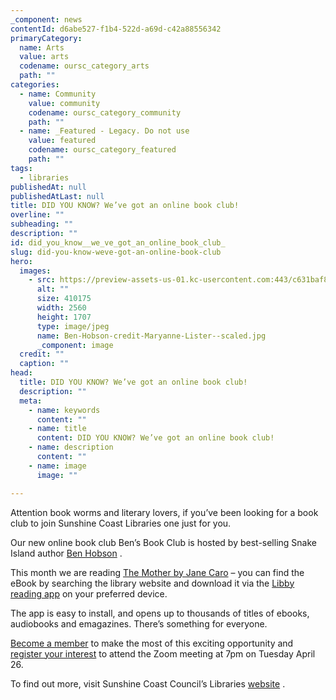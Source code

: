 ```yaml
---
_component: news
contentId: d6abe527-f1b4-522d-a69d-c42a88556342
primaryCategory:
  name: Arts
  value: arts
  codename: oursc_category_arts
  path: ""
categories:
  - name: Community
    value: community
    codename: oursc_category_community
    path: ""
  - name: _Featured - Legacy. Do not use
    value: featured
    codename: oursc_category_featured
    path: ""
tags:
  - libraries
publishedAt: null
publishedAtLast: null
title: DID YOU KNOW? We’ve got an online book club!
overline: ""
subheading: ""
description: ""
id: did_you_know__we_ve_got_an_online_book_club_
slug: did-you-know-weve-got-an-online-book-club
hero:
  images:
    - src: https://preview-assets-us-01.kc-usercontent.com:443/c631baf8-1b46-001f-580c-d0001b68b4a8/4cd29f61-5c7f-47d5-80a0-c580f1ac2be4/Ben-Hobson-credit-Maryanne-Lister--scaled.jpg
      alt: ""
      size: 410175
      width: 2560
      height: 1707
      type: image/jpeg
      name: Ben-Hobson-credit-Maryanne-Lister--scaled.jpg
      _component: image
  credit: ""
  caption: ""
head:
  title: DID YOU KNOW? We’ve got an online book club!
  description: ""
  meta:
    - name: keywords
      content: ""
    - name: title
      content: DID YOU KNOW? We’ve got an online book club!
    - name: description
      content: ""
    - name: image
      image: ""

---
```

Attention book worms and literary lovers, if you’ve been looking for a book club to join Sunshine Coast Libraries one just for you.

Our new online book club Ben’s Book Club is hosted by best-selling Snake Island author [Ben Hobson](https://www.benhobson.net/)
.

This month we are reading [The Mother by Jane Caro](https://sunshinecoast.spydus.com/cgi-bin/spydus.exe/ENQ/WPAC/BIBENQ?SETLVL=&BRN=867488)
&#x20;– you can find the eBook by searching the library website and download it via the [Libby reading app](https://www.overdrive.com/apps/libby)
&#x20;on your preferred device.

The app is easy to install, and opens up to thousands of titles of ebooks, audiobooks and emagazines. There’s something for everyone.

[Become a member](https://sunshinecoast.spydus.com/cgi-bin/spydus.exe/MSGTRN/WPAC/BRWREG)
&#x20;to make the most of this exciting opportunity and [register your interest](https://www.eventbrite.com.au/e/bens-book-club-featuring-the-mother-by-jane-caro-am-tickets-309143585787)
&#x20;to attend the Zoom meeting at 7pm on Tuesday April 26.  

To find out more, visit Sunshine Coast Council’s Libraries [website](https://library.sunshinecoast.qld.gov.au/Whats-On/Books-And-Authors/Ben-Book-Club)
.
